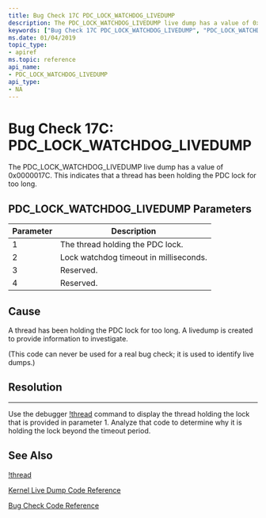 ```yaml
---
title: Bug Check 17C PDC_LOCK_WATCHDOG_LIVEDUMP
description: The PDC_LOCK_WATCHDOG_LIVEDUMP live dump has a value of 0x0000017C. This indicates that a thread has been holding the PDC lock for too long.
keywords: ["Bug Check 17C PDC_LOCK_WATCHDOG_LIVEDUMP", "PDC_LOCK_WATCHDOG_LIVEDUMP"]
ms.date: 01/04/2019
topic_type:
- apiref
ms.topic: reference
api_name:
- PDC_LOCK_WATCHDOG_LIVEDUMP
api_type:
- NA
---
```


# Bug Check 17C: PDC\_LOCK\_WATCHDOG\_LIVEDUMP

The PDC\_LOCK\_WATCHDOG\_LIVEDUMP live dump has a value of 0x0000017C. This indicates that a thread has been holding the PDC lock for too long.

 ## PDC\_LOCK\_WATCHDOG\_LIVEDUMP Parameters

|Parameter|Description|
|--- |--- |
|1| The thread holding the PDC lock.|
|2| Lock watchdog timeout in milliseconds. |
|3| Reserved. |
|4| Reserved. |


## Cause
A thread has been holding the PDC lock for too long. A livedump is created to provide information to investigate. 

(This code can never be used for a real bug check; it is used to identify live dumps.)

## Resolution
-----

Use the debugger [!thread](../debuggercmds/-thread.md) command to display the thread holding the lock that is provided in parameter 1.  Analyze that code to determine why it is holding the lock beyond the timeout period.


## See Also

[\!thread](../debuggercmds/-thread.md)

[Kernel Live Dump Code Reference](kernel-live-dump-code-reference.md)

[Bug Check Code Reference](bug-check-code-reference2.md)


 




